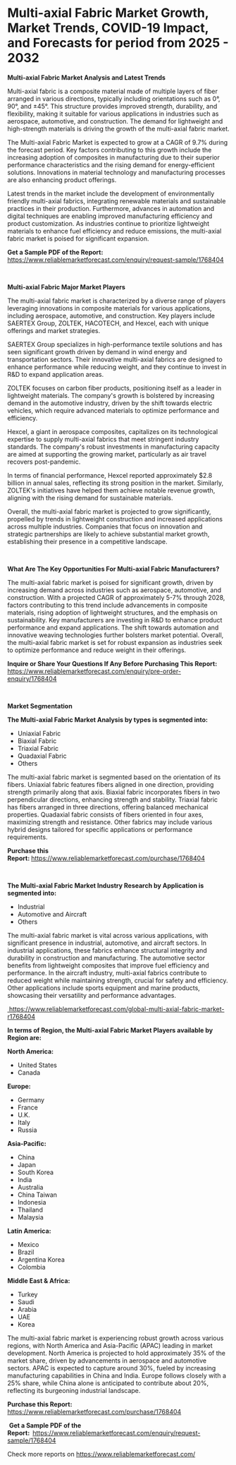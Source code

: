 <p><h1>Multi-axial Fabric Market Growth, Market Trends, COVID-19 Impact, and Forecasts for period from 2025 - 2032</h1></p><p><strong>Multi-axial Fabric Market Analysis and Latest Trends</strong></p>
<p><p>Multi-axial fabric is a composite material made of multiple layers of fiber arranged in various directions, typically including orientations such as 0°, 90°, and ±45°. This structure provides improved strength, durability, and flexibility, making it suitable for various applications in industries such as aerospace, automotive, and construction. The demand for lightweight and high-strength materials is driving the growth of the multi-axial fabric market.</p><p>The Multi-axial Fabric Market is expected to grow at a CAGR of 9.7% during the forecast period. Key factors contributing to this growth include the increasing adoption of composites in manufacturing due to their superior performance characteristics and the rising demand for energy-efficient solutions. Innovations in material technology and manufacturing processes are also enhancing product offerings. </p><p>Latest trends in the market include the development of environmentally friendly multi-axial fabrics, integrating renewable materials and sustainable practices in their production. Furthermore, advances in automation and digital techniques are enabling improved manufacturing efficiency and product customization. As industries continue to prioritize lightweight materials to enhance fuel efficiency and reduce emissions, the multi-axial fabric market is poised for significant expansion.</p></p>
<p><strong>Get a Sample PDF of the Report:&nbsp;</strong> <a href="https://www.reliablemarketforecast.com/enquiry/request-sample/1768404?utm_campaign=2533&utm_medium=2&utm_source=Github&utm_content=ia&utm_term=03042025&utm_id=multi-axial-fabric">https://www.reliablemarketforecast.com/enquiry/request-sample/1768404</a></p>
<p>&nbsp;</p>
<p><strong>Multi-axial Fabric Major Market Players</strong></p>
<p><p>The multi-axial fabric market is characterized by a diverse range of players leveraging innovations in composite materials for various applications, including aerospace, automotive, and construction. Key players include SAERTEX Group, ZOLTEK, HACOTECH, and Hexcel, each with unique offerings and market strategies.</p><p>SAERTEX Group specializes in high-performance textile solutions and has seen significant growth driven by demand in wind energy and transportation sectors. Their innovative multi-axial fabrics are designed to enhance performance while reducing weight, and they continue to invest in R&D to expand application areas.</p><p>ZOLTEK focuses on carbon fiber products, positioning itself as a leader in lightweight materials. The company's growth is bolstered by increasing demand in the automotive industry, driven by the shift towards electric vehicles, which require advanced materials to optimize performance and efficiency.</p><p>Hexcel, a giant in aerospace composites, capitalizes on its technological expertise to supply multi-axial fabrics that meet stringent industry standards. The company's robust investments in manufacturing capacity are aimed at supporting the growing market, particularly as air travel recovers post-pandemic.</p><p>In terms of financial performance, Hexcel reported approximately $2.8 billion in annual sales, reflecting its strong position in the market. Similarly, ZOLTEK's initiatives have helped them achieve notable revenue growth, aligning with the rising demand for sustainable materials. </p><p>Overall, the multi-axial fabric market is projected to grow significantly, propelled by trends in lightweight construction and increased applications across multiple industries. Companies that focus on innovation and strategic partnerships are likely to achieve substantial market growth, establishing their presence in a competitive landscape.</p></p>
<p>&nbsp;</p>
<p><strong>What Are The Key Opportunities For Multi-axial Fabric Manufacturers?</strong></p>
<p><p>The multi-axial fabric market is poised for significant growth, driven by increasing demand across industries such as aerospace, automotive, and construction. With a projected CAGR of approximately 5-7% through 2028, factors contributing to this trend include advancements in composite materials, rising adoption of lightweight structures, and the emphasis on sustainability. Key manufacturers are investing in R&D to enhance product performance and expand applications. The shift towards automation and innovative weaving technologies further bolsters market potential. Overall, the multi-axial fabric market is set for robust expansion as industries seek to optimize performance and reduce weight in their offerings.</p></p>
<p><strong>Inquire or Share Your Questions If Any Before Purchasing This Report:</strong> <a href="https://www.reliablemarketforecast.com/enquiry/pre-order-enquiry/1768404?utm_campaign=2533&utm_medium=2&utm_source=Github&utm_content=ia&utm_term=03042025&utm_id=multi-axial-fabric">https://www.reliablemarketforecast.com/enquiry/pre-order-enquiry/1768404</a></p>
<p>&nbsp;</p>
<p><strong>Market Segmentation</strong></p>
<p><strong>The Multi-axial Fabric Market Analysis by types is segmented into:</strong></p>
<p><ul><li>Uniaxial Fabric</li><li>Biaxial Fabric</li><li>Triaxial Fabric</li><li>Quadaxial Fabric</li><li>Others</li></ul></p>
<p><p>The multi-axial fabric market is segmented based on the orientation of its fibers. Uniaxial fabric features fibers aligned in one direction, providing strength primarily along that axis. Biaxial fabric incorporates fibers in two perpendicular directions, enhancing strength and stability. Triaxial fabric has fibers arranged in three directions, offering balanced mechanical properties. Quadaxial fabric consists of fibers oriented in four axes, maximizing strength and resistance. Other fabrics may include various hybrid designs tailored for specific applications or performance requirements.</p></p>
<p><strong>Purchase this Report:&nbsp;</strong><a href="https://www.reliablemarketforecast.com/purchase/1768404?utm_campaign=2533&utm_medium=2&utm_source=Github&utm_content=ia&utm_term=03042025&utm_id=multi-axial-fabric">https://www.reliablemarketforecast.com/purchase/1768404</a></p>
<p>&nbsp;</p>
<p><strong>The Multi-axial Fabric Market Industry Research by Application is segmented into:</strong></p>
<p><ul><li>Industrial</li><li>Automotive and Aircraft</li><li>Others</li></ul></p>
<p><p>The multi-axial fabric market is vital across various applications, with significant presence in industrial, automotive, and aircraft sectors. In industrial applications, these fabrics enhance structural integrity and durability in construction and manufacturing. The automotive sector benefits from lightweight composites that improve fuel efficiency and performance. In the aircraft industry, multi-axial fabrics contribute to reduced weight while maintaining strength, crucial for safety and efficiency. Other applications include sports equipment and marine products, showcasing their versatility and performance advantages.</p></p>
<p><a href="https://www.reliablemarketforecast.com/global-multi-axial-fabric-market-r1768404?utm_campaign=2533&utm_medium=2&utm_source=Github&utm_content=ia&utm_term=03042025&utm_id=multi-axial-fabric">&nbsp;https://www.reliablemarketforecast.com/global-multi-axial-fabric-market-r1768404</a></p>
<p><strong>In terms of Region, the Multi-axial Fabric Market Players available by Region are:</strong></p>
<p>
    <p> <strong> North America: </strong>
        <ul>
            <li>United States</li>
            <li>Canada</li>
        </ul>
        </p> 
    <p> <strong> Europe: </strong>
        <ul>
            <li>Germany</li>
            <li>France</li>
            <li>U.K.</li>
            <li>Italy</li>
            <li>Russia</li>
        </ul>
        </p> 
    <p> <strong> Asia-Pacific: </strong>
        <ul>
            <li>China</li>
            <li>Japan</li>
            <li>South Korea</li>
            <li>India</li>
            <li>Australia</li>
            <li>China Taiwan</li>
            <li>Indonesia</li>
            <li>Thailand</li>
            <li>Malaysia</li>
        </ul>
        </p> 
    <p> <strong> Latin America: </strong>
        <ul>
            <li>Mexico</li>
            <li>Brazil</li>
            <li>Argentina Korea</li>
            <li>Colombia</li>
        </ul>
        </p> 
    <p> <strong> Middle East & Africa: </strong>
        <ul>
            <li>Turkey</li>
            <li>Saudi</li>
            <li>Arabia</li>
            <li>UAE</li>
            <li>Korea</li>
        </ul>
    </p>
    </p>
<p><p>The multi-axial fabric market is experiencing robust growth across various regions, with North America and Asia-Pacific (APAC) leading in market development. North America is projected to hold approximately 35% of the market share, driven by advancements in aerospace and automotive sectors. APAC is expected to capture around 30%, fueled by increasing manufacturing capabilities in China and India. Europe follows closely with a 25% share, while China alone is anticipated to contribute about 20%, reflecting its burgeoning industrial landscape.</p></p>
<p><strong>Purchase this Report: </strong><a href="https://www.reliablemarketforecast.com/purchase/1768404?utm_campaign=2533&utm_medium=2&utm_source=Github&utm_content=ia&utm_term=03042025&utm_id=multi-axial-fabric">https://www.reliablemarketforecast.com/purchase/1768404</a></p>
<p>&nbsp;<strong>Get a Sample PDF of the Report:&nbsp;&nbsp;</strong><a href="https://www.reliablemarketforecast.com/enquiry/request-sample/1768404?utm_campaign=2533&utm_medium=2&utm_source=Github&utm_content=ia&utm_term=03042025&utm_id=multi-axial-fabric">https://www.reliablemarketforecast.com/enquiry/request-sample/1768404</a></p>
<p><strong></strong></p>
<p>Check more reports on <a href="https://www.reliablemarketforecast.com/?utm_campaign=2533&utm_medium=2&utm_source=Github&utm_content=ia&utm_term=03042025&utm_id=multi-axial-fabric">https://www.reliablemarketforecast.com/</a></p>